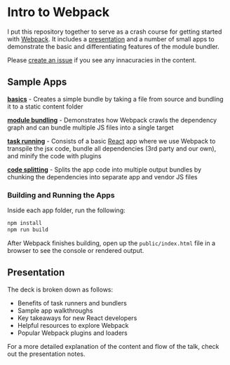 # Intro to Webpack

I put this repository together to serve as a crash course for getting started with [Webpack](https://webpack.github.io/). It includes a [presentation](./presentation) and a number of small apps to demonstrate the basic and differentiating features of the module bundler.

Please [create an issue](https://github.com/jakepeyser/webpack-intro/issues/new) if you see any innacuracies in the content.

## Sample Apps

**[basics](./basics)** - Creates a simple bundle by taking a file from source and bundling it to a static content folder

**[module bundling](./module_bundling)** - Demonstrates how Webpack crawls the dependency graph and can bundle multiple JS files into a single target

**[task running](./task_running)** - Consists of a basic [React](https://facebook.github.io/react/) app where we use Webpack to transpile the jsx code, bundle all dependencies (3rd party and our own), and minify the code with plugins

**[code splitting](./code_splitting)** - Splits the app code into multiple output bundles by chunking the dependencies into separate app and vendor JS files

### Building and Running the Apps

Inside each app folder, run the following:

```sh
npm install
npm run build
```

After Webpack finishes building, open up the `public/index.html` file in a browser to see the console or rendered output.

## Presentation

The deck is broken down as follows:

- Benefits of task runners and bundlers
- Sample app walkthroughs
- Key takeaways for new React developers
- Helpful resources to explore Webpack
- Popular Webpack plugins and loaders

For a more detailed explanation of the content and flow of the talk, check out the presentation notes.